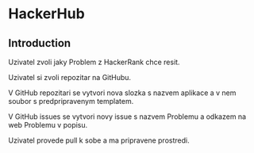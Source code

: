 # HackerHub

## Introduction

Uzivatel zvoli jaky Problem z HackerRank chce resit.

Uzivatel si zvoli repozitar na GitHubu.

V GitHub repozitari se vytvori nova slozka s nazvem aplikace a v nem soubor s predpripravenym templatem.

V GitHub issues se vytvori novy issue s nazvem Problemu a odkazem na web Problemu v popisu.

Uzivatel provede pull k sobe a ma pripravene prostredi.
